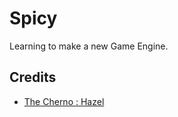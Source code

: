 # Spicy
Learning to make a new Game Engine.
## Credits
* [The Cherno : Hazel](https://thecherno.com/engine)

